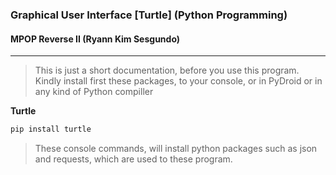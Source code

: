 ### Graphical User Interface [Turtle] (Python Programming)
#### MPOP Reverse II (Ryann Kim Sesgundo)
---
> This is just a short documentation, before you use this program. Kindly install first these packages, to your console, or in PyDroid or in any kind of Python compiller

**Turtle**
```Bash
pip install turtle
```

>These console commands, will install python packages such as json and requests, which are used to these program.